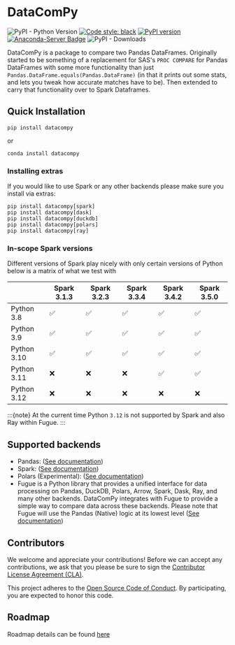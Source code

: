 # DataComPy

![PyPI - Python Version](https://img.shields.io/pypi/pyversions/datacompy)
[![Code style: black](https://img.shields.io/badge/code%20style-black-000000.svg)](https://github.com/ambv/black)
[![PyPI version](https://badge.fury.io/py/datacompy.svg)](https://badge.fury.io/py/datacompy)
[![Anaconda-Server Badge](https://anaconda.org/conda-forge/datacompy/badges/version.svg)](https://anaconda.org/conda-forge/datacompy)
![PyPI - Downloads](https://img.shields.io/pypi/dm/datacompy)


DataComPy is a package to compare two Pandas DataFrames. Originally started to
be something of a replacement for SAS's ``PROC COMPARE`` for Pandas DataFrames
with some more functionality than just ``Pandas.DataFrame.equals(Pandas.DataFrame)``
(in that it prints out some stats, and lets you tweak how accurate matches have to be).
Then extended to carry that functionality over to Spark Dataframes.

## Quick Installation

```shell
pip install datacompy
```

or 

```shell
conda install datacompy
```

### Installing extras

If you would like to use Spark or any other backends please make sure you install via extras:

```shell
pip install datacompy[spark]
pip install datacompy[dask]
pip install datacompy[duckdb]
pip install datacompy[polars]
pip install datacompy[ray]

```

### In-scope Spark versions
Different versions of Spark play nicely with only certain versions of Python below is a matrix of what we test with

|             | Spark 3.1.3  | Spark 3.2.3 | Spark 3.3.4 | Spark 3.4.2 | Spark 3.5.0 |
|-------------|--------------|-------------|-------------|-------------|-------------|
| Python 3.8  | ✅           | ✅           | ✅           | ✅          | ✅          |
| Python 3.9  | ✅           | ✅           | ✅           | ✅          | ✅          |
| Python 3.10 | ✅           | ✅           | ✅           | ✅          | ✅          |
| Python 3.11 | ❌           | ❌           | ❌           | ✅          | ✅          |
| Python 3.12 | ❌           | ❌           | ❌           | ❌          | ❌          |


:::{note}
At the current time Python ``3.12`` is not supported by Spark and also Ray within Fugue.
:::

## Supported backends

- Pandas: ([See documentation](https://capitalone.github.io/datacompy/pandas_usage.html))
- Spark: ([See documentation](https://capitalone.github.io/datacompy/spark_usage.html))
- Polars (Experimental): ([See documentation](https://capitalone.github.io/datacompy/polars_usage.html))
- Fugue is a Python library that provides a unified interface for data processing on Pandas, DuckDB, Polars, Arrow, 
  Spark, Dask, Ray, and many other backends. DataComPy integrates with Fugue to provide a simple way to compare data 
  across these backends. Please note that Fugue will use the Pandas (Native) logic at its lowest level 
  ([See documentation](https://capitalone.github.io/datacompy/fugue_usage.html))

## Contributors

We welcome and appreciate your contributions! Before we can accept any contributions, we ask that you please be sure to
sign the [Contributor License Agreement (CLA)](https://cla-assistant.io/capitalone/datacompy).

This project adheres to the [Open Source Code of Conduct](https://developer.capitalone.com/resources/code-of-conduct/).
By participating, you are expected to honor this code.


## Roadmap

Roadmap details can be found [here](https://github.com/capitalone/datacompy/blob/develop/ROADMAP.rst)
